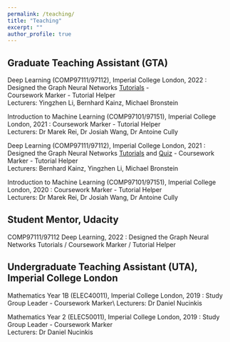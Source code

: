 ```yaml
---
permalink: /teaching/
title: "Teaching"
excerpt: ""
author_profile: true
---
```


## Graduate Teaching Assistant (GTA)

Deep Learning (COMP97111/97112), Imperial College London, 2022 
:   Designed the Graph Neural Networks [Tutorials](https://www.doc.ic.ac.uk/~bkainz/teaching/DL/T09_GCNs.pdf) -  
Coursework Marker - Tutorial Helper\
Lecturers: Yingzhen Li, Bernhard Kainz, Michael Bronstein

Introduction to Machine Learning (COMP97101/97151), Imperial College London, 2021 
:   Coursework Marker - Tutorial Helper\
Lecturers: Dr Marek Rei, Dr Josiah Wang, Dr Antoine Cully 

Deep Learning (COMP97111/97112), Imperial College London, 2021 
:   Designed the Graph Neural Networks [Tutorials](https://www.doc.ic.ac.uk/~bkainz/teaching/DL/T09_GCNs.pdf) and [Quiz](https://quizizz.com/admin/quiz/6033e5f2636d8c001b08eb6a/deep-learning-gnns) - 
Coursework Marker - Tutorial Helper\
Lecturers: Bernhard Kainz, Yingzhen Li, Michael Bronstein 

Introduction to Machine Learning (COMP97101/97151), Imperial College London, 2020
:   Coursework Marker - Tutorial Helper\
Lecturers: Dr Marek Rei, Dr Josiah Wang, Dr Antoine Cully 

## Student Mentor, Udacity

COMP97111/97112 Deep Learning, 2022 
:   Designed the Graph Neural Networks Tutorials / Coursework Marker / Tutorial Helper

## Undergraduate Teaching Assistant (UTA), Imperial College London

Mathematics Year 1B (ELEC40011), Imperial College London, 2019
:   Study Group Leader - Coursework Marker\ 
Lecturers: Dr Daniel Nucinkis 

Mathematics Year 2 (ELEC50011), Imperial College London, 2019
:   Study Group Leader - Coursework Marker\
Lecturers: Dr Daniel Nucinkis
